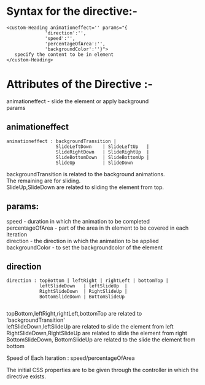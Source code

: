 # Syntax for the directive:-
```
<custom-Heading animationeffect='' params="{
              'direction':'',
              'speed':'',
              'percentageOfArea':'',
              'backgroundColor':''}">
   specify the content to be in element
</custom-Heading>
```


# Attributes of the  Directive :- 
animationeffect - slide the element or apply background <br/>
params <br/>

## animationeffect
```````
animationeffect : backgroundTransition | 
                  SlideLeftDown    | SlideLeftUp   |
                  SlideRightDown   | SlideRightUp  |
                  SlideBottomDown  | SlideBottomUp |
                  SlideUp          | SlideDown     

```````
backgroundTransition is related to the background animations.<br/>
The remaining are for sliding.<br/>
SlideUp,SlideDown are related to sliding the element from top.


## params:
speed - duration in which the animation to be completed <br/>
percentageOfArea - part of the area in th element to be covered in each iteration <br/>
direction - the direction in which the animation to be applied <br/>
backgroundColor - to set the backgroundcolor of the element <br/>



## direction

```
direction : topBottom | leftRight | rightLeft | bottomTop | 
            leftSlideDown   | leftSlideUp  | 
            RightSlideDown  | RightSlideUp | 
            BottomSlideDown | BottomSlideUp 
            
```

topBottom,leftRight,rightLeft,bottomTop are related to 'backgroundTransition'<br/>
leftSlideDown,leftSlideUp are related to slide the element from left<br/>
RightSlideDown,RightSlideUp are related to slide the element from right<br/>
BottomSlideDown, BottomSlideUp are related to the slide the element from bottom<br/>

Speed of Each Iteration : speed/percentageOfArea

The initial CSS properties are to be given through the controller in which the directive exists.

